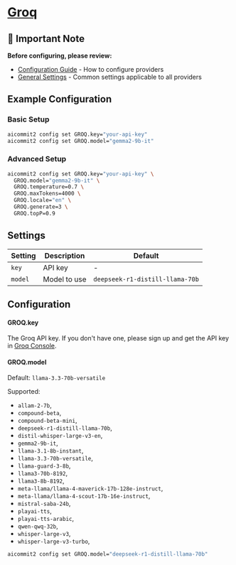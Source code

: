 # <a href="https://groq.com/" target="_blank">Groq</a>

## 📌 Important Note

**Before configuring, please review:**

- [Configuration Guide](../../README.md#configuration) - How to configure providers
- [General Settings](../../README.md#general-settings) - Common settings applicable to all providers

## Example Configuration

### Basic Setup

```sh
aicommit2 config set GROQ.key="your-api-key"
aicommit2 config set GROQ.model="gemma2-9b-it"
```

### Advanced Setup

```sh
aicommit2 config set GROQ.key="your-api-key" \
  GROQ.model="gemma2-9b-it" \
  GROQ.temperature=0.7 \
  GROQ.maxTokens=4000 \
  GROQ.locale="en" \
  GROQ.generate=3 \
  GROQ.topP=0.9
```

## Settings

| Setting | Description  | Default                         |
| ------- | ------------ | ------------------------------- |
| `key`   | API key      | -                               |
| `model` | Model to use | `deepseek-r1-distill-llama-70b` |

## Configuration

#### GROQ.key

The Groq API key. If you don't have one, please sign up and get the API key in [Groq Console](https://console.groq.com).

#### GROQ.model

Default: `llama-3.3-70b-versatile`

Supported:

- `allam-2-7b`,
- `compound-beta`,
- `compound-beta-mini`,
- `deepseek-r1-distill-llama-70b`,
- `distil-whisper-large-v3-en`,
- `gemma2-9b-it`,
- `llama-3.1-8b-instant`,
- `llama-3.3-70b-versatile`,
- `llama-guard-3-8b`,
- `llama3-70b-8192`,
- `llama3-8b-8192`,
- `meta-llama/llama-4-maverick-17b-128e-instruct`,
- `meta-llama/llama-4-scout-17b-16e-instruct`,
- `mistral-saba-24b`,
- `playai-tts`,
- `playai-tts-arabic`,
- `qwen-qwq-32b`,
- `whisper-large-v3`,
- `whisper-large-v3-turbo`,

```sh
aicommit2 config set GROQ.model="deepseek-r1-distill-llama-70b"
```
